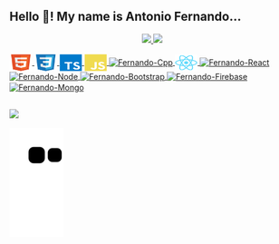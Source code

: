 ## Hello 👋! My name is Antonio Fernando...


<div align="center">
  <a href="https://github.com/antoniofernandodearujo">
  <img height="180em" src="https://github-readme-stats.vercel.app/api?username=antoniofernandodearujo&show_icons=true&theme=dracula&include_all_commits=true&count_private=true"/>
  <img height="180em" src="https://github-readme-stats.vercel.app/api/top-langs/?username=antoniofernandodearujo&layout=compact&langs_count=6&theme=dracula"/>
</div>
<div style="display: inline_block"><br>
  <img align="center" alt="Fernando-HTML" height="30" width="40" src="https://raw.githubusercontent.com/devicons/devicon/master/icons/html5/html5-original.svg">
  <img align="center" alt="Fernando-CSS" height="30" width="40" src="https://raw.githubusercontent.com/devicons/devicon/master/icons/css3/css3-original.svg">
  <img align="center" alt="Fernando-Ts" height="30" width="40" src="https://raw.githubusercontent.com/devicons/devicon/master/icons/typescript/typescript-plain.svg"/>
  <img align="center" alt="Fernando-Js" height="30" width="40" src="https://raw.githubusercontent.com/devicons/devicon/master/icons/javascript/javascript-plain.svg"/>
  <img align="center" alt="Fernando-Cpp" height="30" width"40" src="https://cdn.jsdelivr.net/gh/devicons/devicon/icons/cplusplus/cplusplus-original.svg" />
  <img align="center" alt="Fernando-NextJs" height="30" width="40" src="https://raw.githubusercontent.com/devicons/devicon/master/icons/react/react-original.svg"/>
<img align="center" alt="Fernando-React" height="30" width="40" src="https://cdn.jsdelivr.net/gh/devicons/devicon/icons/nextjs/nextjs-original.svg" />
  <img align="center" alt="Fernando-Node" height="30" width="40" src="https://cdn.jsdelivr.net/gh/devicons/devicon/icons/nodejs/nodejs-original.svg" />
  <img align="center" alt="Fernando-Bootstrap" height="30" width="40" src="https://cdn.jsdelivr.net/gh/devicons/devicon/icons/bootstrap/bootstrap-original.svg" />
  <img align="center" alt="Fernando-Firebase" height="30" width="40" src="https://cdn.jsdelivr.net/gh/devicons/devicon/icons/firebase/firebase-plain-wordmark.svg" />
  <img align="center" alt="Fernando-Mongo" height="30" width="40" src="https://cdn.jsdelivr.net/gh/devicons/devicon/icons/mongodb/mongodb-original-wordmark.svg" />          
</div>
  
  ##
 
<div> 
  <a href = "mailto:afas@academico.ufpb.br"><img src="https://img.shields.io/badge/-Gmail-%23333?style=for-the-badge&logo=gmail&logoColor=red" target="_blank"></a>
 
  ![Snake animation](https://github.com/antoniofernandodearujo/antoniofernandodearujo/blob/output/github-contribution-grid-snake.svg)
 
</div>
